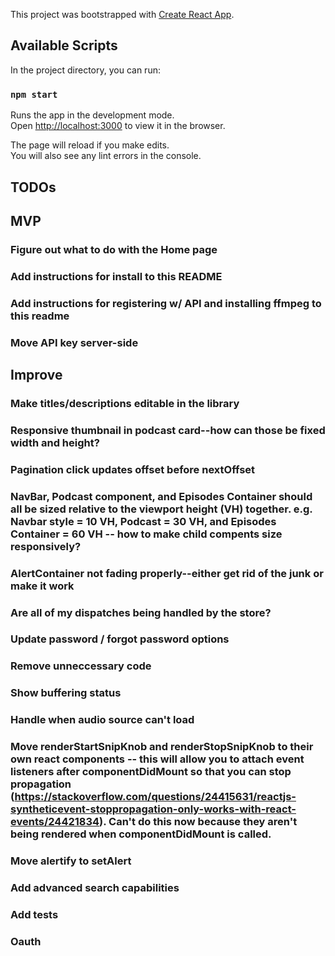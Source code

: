 This project was bootstrapped with [Create React App](https://github.com/facebook/create-react-app).

## Available Scripts

In the project directory, you can run:

### `npm start`

Runs the app in the development mode.<br />
Open [http://localhost:3000](http://localhost:3000) to view it in the browser.

The page will reload if you make edits.<br />
You will also see any lint errors in the console.

## TODOs

## MVP
### Figure out what to do with the Home page
### Add instructions for install to this README
### Add instructions for registering w/ API and installing ffmpeg to this readme
### Move API key server-side


## Improve
### Make titles/descriptions editable in the library
### Responsive thumbnail in podcast card--how can those be fixed width and height?
### Pagination click updates offset before nextOffset
### NavBar, Podcast component, and Episodes Container should all be sized relative to the viewport height (VH) together. e.g. Navbar style = 10 VH, Podcast = 30 VH, and Episodes Container = 60 VH -- how to make child compents size responsively?
### AlertContainer not fading properly--either get rid of the junk or make it work
### Are all of my dispatches being handled by the store?
### Update password / forgot password options
### Remove unneccessary code
### Show buffering status
### Handle when audio source can't load
### Move renderStartSnipKnob and renderStopSnipKnob to their own react components -- this will allow you to attach event listeners after componentDidMount so that you can stop propagation (https://stackoverflow.com/questions/24415631/reactjs-syntheticevent-stoppropagation-only-works-with-react-events/24421834). Can't do this now because they aren't being rendered when componentDidMount is called.
### Move alertify to setAlert
### Add advanced search capabilities
### Add tests
### Oauth
